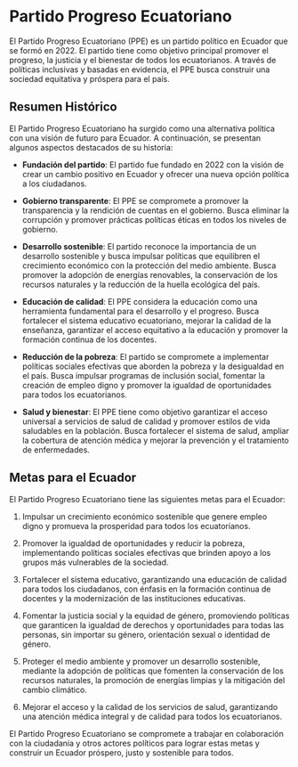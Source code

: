 # Partido Progreso Ecuatoriano

El Partido Progreso Ecuatoriano (PPE) es un partido político en Ecuador que se formó en 2022. El partido tiene como objetivo principal promover el progreso, la justicia y el bienestar de todos los ecuatorianos. A través de políticas inclusivas y basadas en evidencia, el PPE busca construir una sociedad equitativa y próspera para el país.

## Resumen Histórico

El Partido Progreso Ecuatoriano ha surgido como una alternativa política con una visión de futuro para Ecuador. A continuación, se presentan algunos aspectos destacados de su historia:

- **Fundación del partido**: El partido fue fundado en 2022 con la visión de crear un cambio positivo en Ecuador y ofrecer una nueva opción política a los ciudadanos.

- **Gobierno transparente**: El PPE se compromete a promover la transparencia y la rendición de cuentas en el gobierno. Busca eliminar la corrupción y promover prácticas políticas éticas en todos los niveles de gobierno.

- **Desarrollo sostenible**: El partido reconoce la importancia de un desarrollo sostenible y busca impulsar políticas que equilibren el crecimiento económico con la protección del medio ambiente. Busca promover la adopción de energías renovables, la conservación de los recursos naturales y la reducción de la huella ecológica del país.

- **Educación de calidad**: El PPE considera la educación como una herramienta fundamental para el desarrollo y el progreso. Busca fortalecer el sistema educativo ecuatoriano, mejorar la calidad de la enseñanza, garantizar el acceso equitativo a la educación y promover la formación continua de los docentes.

- **Reducción de la pobreza**: El partido se compromete a implementar políticas sociales efectivas que aborden la pobreza y la desigualdad en el país. Busca impulsar programas de inclusión social, fomentar la creación de empleo digno y promover la igualdad de oportunidades para todos los ecuatorianos.

- **Salud y bienestar**: El PPE tiene como objetivo garantizar el acceso universal a servicios de salud de calidad y promover estilos de vida saludables en la población. Busca fortalecer el sistema de salud, ampliar la cobertura de atención médica y mejorar la prevención y el tratamiento de enfermedades.

## Metas para el Ecuador

El Partido Progreso Ecuatoriano tiene las siguientes metas para el Ecuador:

1. Impulsar un crecimiento económico sostenible que genere empleo digno y promueva la prosperidad para todos los ecuatorianos.

2. Promover la igualdad de oportunidades y reducir la pobreza, implementando políticas sociales efectivas que brinden apoyo a los grupos más vulnerables de la sociedad.

3. Fortalecer el sistema educativo, garantizando una educación de calidad para todos los ciudadanos, con énfasis en la formación continua de docentes y la modernización de las instituciones educativas.

4. Fomentar la justicia social y la equidad de género, promoviendo políticas que garanticen la igualdad de derechos y oportunidades para todas las personas, sin importar su género, orientación sexual o identidad de género.

5. Proteger el medio ambiente y promover un desarrollo sostenible, mediante la adopción de políticas que fomenten la conservación de los recursos naturales, la promoción de energías limpias y la mitigación del cambio climático.

6. Mejorar el acceso y la calidad de los servicios de salud, garantizando una atención médica integral y de calidad para todos los ecuatorianos.

El Partido Progreso Ecuatoriano se compromete a trabajar en colaboración con la ciudadanía y otros actores políticos para lograr estas metas y construir un Ecuador próspero, justo y sostenible para todos.
